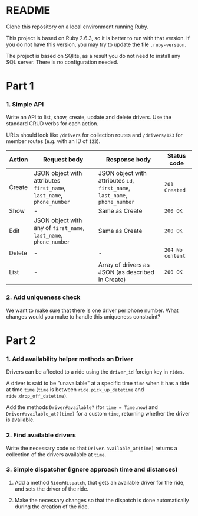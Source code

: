 # README

Clone this repository on a local environment running Ruby.

This project is based on Ruby 2.6.3, so it is better to run with that version.
If you do not have this version, you may try to update the file `.ruby-version`. 

The project is based on SQlite, as a result you do not need to install any SQL server. There is no configuration needed.

# Part 1

### 1. Simple API

Write an API to list, show, create, update and delete drivers. Use the standard CRUD verbs for each action.

URLs should look like `/drivers` for collection routes and `/drivers/123` for member routes (e.g. with an ID of `123`).

| Action | Request body | Response body | Status code |
|---|---|---|---|
| Create | JSON object with attributes `first_name`, `last_name`, `phone_number` | JSON object with attributes `id`, `first_name`, `last_name`, `phone_number` | `201 Created` |
| Show | - | Same as Create |  `200 OK` |
| Edit | JSON object with any of `first_name`, `last_name`, `phone_number` | Same as Create | `200 OK` |
| Delete | - | - | `204 No content`  |
| List | - | Array of drivers as JSON (as described in Create) | `200 OK` |

### 2. Add uniqueness check

We want to make sure that there is one driver per phone number. What changes would you make to handle this uniqueness constraint?

# Part 2

### 1. Add availability helper methods on Driver

Drivers can be affected to a ride using the `driver_id` foreign key in `rides`.

A driver is said to be "unavailable" at a specific time `time` when it has a ride at time `time`
(`time` is between `ride.pick_up_datetime` and `ride.drop_off_datetime`).

Add the methods `Driver#available?` (for `time = Time.now`) and `Driver#available_at?(time)` for a custom `time`,
returning whether the driver is available.

### 2. Find available drivers

Write the necessary code so that `Driver.available_at(time)` returns a collection of the drivers
available at `time`.

### 3. Simple dispatcher (ignore approach time and distances)

1. Add a method `Ride#dispatch`, that gets an available driver for the ride, and sets the driver of the ride.

2. Make the necessary changes so that the dispatch is done automatically during the creation of the ride.
